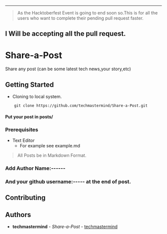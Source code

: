 
----
> As the Hacktoberfest Event is going to end soon so.This is for all the users who want to complete their pending pull request faster.
## I Will be accepting all the pull request.

# Share-a-Post

Share any post (can be some latest tech news,your story,etc)

## Getting Started

- Cloning to local system.
```
	git clone https://github.com/techmastermind/Share-a-Post.git
```
#### Put your post in posts/
### Prerequisites

- Text Editor
	- For example see example.md
> All Posts be in Markdown Format.
### Add Author Name:------
### And your github username:----- at the end of post.
## Contributing

## Authors

* **techmastermind** - *Share-a-Post* - [techmastermind](https://github.com/techmastermind)
